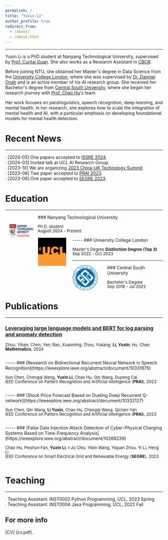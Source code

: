 ```yaml
---
permalink: /
title: "Yuxin Li"
author_profile: true
redirect_from: 
  - /about/
  - /about.html
---
```

-----
Yuxin Li is a PhD student at Nanyang Technological University, supervised by [Prof. Cuntai Guan](https://dr.ntu.edu.sg/cris/rp/rp01023). She also works as a Research Assistant in [CBCR](https://ntu-cbcr.org/).

Before joining NTU, she obtained her Master's degree in Data Science from the [University College London](https://www.ucl.ac.uk/), where she was supervised by [Dr. Danniel Onah](https://profiles.ucl.ac.uk/62731-daniel-onah/publications) and is an active member of his AI research group. She received her Bachelor's degree from [Central South University](https://en.csu.edu.cn/), where she began her research journey with [Prof. Chao Hu](https://faculty.csu.edu.cn/huchao/zh_CN/index.htm)'s team.

Her work focuses on paralinguistics, speech recognition, deep learning, and mental health. In her research, she explores how to scale the integration of mental health and AI, with a particular emphasis on developing foundational models for mental health detection.

Recent News
======
-----

∙ [2024-05] One papers accepted to [ISSRE 2024](https://easychair.org/cfp/ISSRE2024).<br />
∙ [2024-03] Invited talk at UCL AI Research Group.<br />
∙ [2023-10] We are organizing [2023 China-UK Technology Summit](https://www.chinadaily.com.cn/a/202310/16/WS652c36f1a31090682a5e8a07.html). <br />
∙ [2023-06] Two paper accepted to [PRAI 2023](https://ieeexplore.ieee.org/xpl/conhome/10330801/proceeding).<br />
∙ [2023-06] One paper accepted to [SEGRE 2023](https://www.computer.org/csdl/proceedings/segre/2023/1R1uHxcCyCk).<br />



Education
======
-----
<img style="float: left; margin:2px 2px" src="../images/NTU_logo.png" width="100" height="100">
### Nanyang Technological University
<p style="line-height:1.0">
<font size="2">
Ph.D. student<br />
August 2024 - Present<br />
</font>
</p>
-----
<img style="float: left; margin:1px 20px 1px 1px" src="../images/UCL_logo.png" width="90" height="90">
### University College London
<p style="line-height:1.0">
<font size="2">
Master's Degree <strong>Distinction Degree (Top 3)</strong><br />
Sep 2022 - Oct 2023<br />
</font>
</p>

-----
<img style="float: left; margin:1px 30px 1px 1px" src="../images/CSU_logo.png" width="80" height="80">
### Central South University
<p style="line-height:1.0">
<font size="2">
Bachelor's Degree<br />
Sep 2018 - Jul 2022<br />

</font>
</p>

Publications
======
-----
### [Leveraging large language models and BERT for log parsing and anomaly detection](https://dr.ntu.edu.sg/bitstream/10356/181426/2/mathematics-12-02758-v2.pdf)
<p style="line-height:1.0">
<font size="2">
Zhou, Yihan; Chen, Yan; Rao, Xuanming; Zhou, Yukang; <strong>Li, Yuxin</strong>; Hu, Chao<br />
<strong>Mathematics</strong>, 2024 <br />

<br />
</font>
</p>
-----
### [Research on Bidirectional Recurrent Neural Network in Speech Recognition](https://ieeexplore.ieee.org/abstract/document/10331975)
<p style="line-height:1.0">
<font size="2">
Xun Chen, Chengqi Wang, <strong>Yuxin Li</strong>, Chao Hu, Qin Wang, Dupeng Cai <br />
IEEE Conference on Pattern Recognition and Artificial Intelligence (<strong>PRAI</strong>), 2023 <br />

<br />
</font>
</p>
-----
### [Stock Price Forecast Based on Dueling Deep Recurrent Q-network](https://ieeexplore.ieee.org/abstract/document/10332127)
<p style="line-height:1.0">
<font size="2">
Xun Chen, Qin Wang, <strong>Li Yuxin</strong>, Chao Hu, Chengqi Wang, Qichen Yan<br />
IEEE Conference on Pattern Recognition and Artificial Intelligence (<strong>PRAI</strong>), 2023 <br />

<br />
</font>
</p>
-----
### [False Data Injection Attack Detection of Cyber-Physical Charging Systems Based on Time-Frequency Analysis](https://ieeexplore.ieee.org/abstract/document/10269239)
<p style="line-height:1.0">
<font size="2">
Chao Hu, Peishun Fan, <strong>Yuxin Li</strong>, I-Ju Chiu, Yibin Wang, Yiquan Zhou, Yi Li, Heng Li<br />
IEEE Conference on Smart Electrical Grid and Renewable Energy (<strong>SEGRE</strong>), 2023 <br />

<br />
</font>
</p>


Teaching
======
-----
∙ Teaching Assistant: INST0002 Python Programming, UCL, 2023 Spring<br />
∙ Teaching Assistant: INST0004 Java Programming, UCL, 2022 Fall<br />


For more info
------
[CV] (cv.pdf). 
